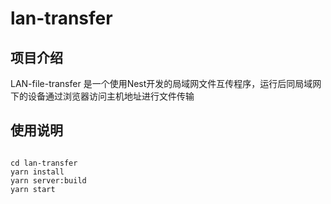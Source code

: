 # lan-transfer

## 项目介绍

LAN-file-transfer 是一个使用Nest开发的局域网文件互传程序，运行后同局域网下的设备通过浏览器访问主机地址进行文件传输

## 使用说明

```shell

cd lan-transfer
yarn install
yarn server:build
yarn start

```

